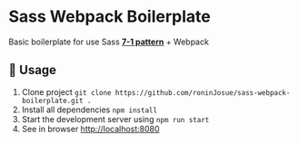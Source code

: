 # Sass Webpack Boilerplate
Basic boilerplate for use Sass [**7-1 pattern**](https://sass-guidelin.es/#architecture) + Webpack

## 🚀 **Usage**

1. Clone project `git clone https://github.com/roninJosue/sass-webpack-boilerplate.git .`
2. Install all dependencies `npm install`
3. Start the development server using `npm run start`
4. See in browser [http://localhost:8080](http://localhost:8080)